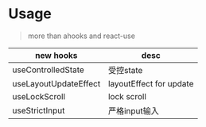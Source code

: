 # Usage

> more than ahooks and react-use


new hooks | desc
---------|----------
useControlledState | 受控state
useLayoutUpdateEffect | layoutEffect for update
useLockScroll | lock scroll
useStrictInput | 严格input输入
